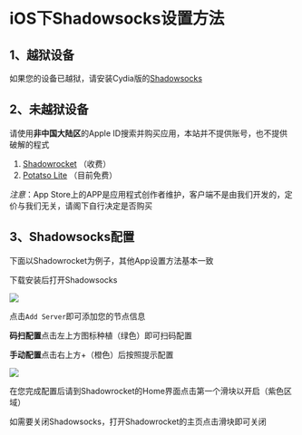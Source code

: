 # iOS下Shadowsocks设置方法

## 1、越狱设备

如果您的设备已越狱，请安装Cydia版的[Shadowsocks](http://apt.thebigboss.org/onepackage.php?bundleid=com.linusyang.shadowsocks)

## 2、未越狱设备

请使用**非中国大陆区**的Apple ID搜索并购买应用，本站并不提供账号，也不提供破解的程式

1. [Shadowrocket](https://itunes.apple.com/us/app/shadowrocket/id932747118?mt=8)
   （收费）
2. [Potatso Lite](https://itunes.apple.com/us/app/potatso-lite/id1239860606?mt=8)
   （目前免费）

_注意_：App Store上的APP是应用程式创作者维护，客户端不是由我们开发的，定价与我们无关，请阁下自行决定是否购买

## 3、Shadowsocks配置

下面以Shadowrocket为例子，其他App设置方法基本一致

下载安装后打开Shadowsocks

[![](https://camo.githubusercontent.com/8b909bacee544008681369da72992b5453bcf18a/68747470733a2f2f6f6f6f2e306f302e6f6f6f2f323031372f30312f30342f353836643039326434326439322e706e67)](https://camo.githubusercontent.com/8b909bacee544008681369da72992b5453bcf18a/68747470733a2f2f6f6f6f2e306f302e6f6f6f2f323031372f30312f30342f353836643039326434326439322e706e67)

点击`Add Server`即可添加您的节点信息

**码扫配置**点击左上方图标种植（绿色）即可扫码配置

**手动配置**点击右上方+（橙色）后按照提示配置

[![](https://camo.githubusercontent.com/6c59771ec7d66ebe735c48b3cecc5b0179e7dda0/68747470733a2f2f692e6c6f6c692e6e65742f323031372f31312f30322f353966613832306232356461362e6a706567)](https://camo.githubusercontent.com/6c59771ec7d66ebe735c48b3cecc5b0179e7dda0/68747470733a2f2f692e6c6f6c692e6e65742f323031372f31312f30322f353966613832306232356461362e6a706567)

在您完成配置后请到Shadowrocket的Home界面点击第一个滑块以开启（紫色区域）

如需要关闭Shadowsocks，打开Shadowrocket的主页点击滑块即可关闭

